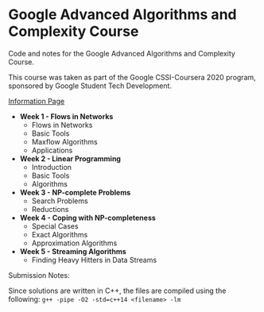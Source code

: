 # Google Advanced Algorithms and Complexity Course
Code and notes for the Google Advanced Algorithms and Complexity Course.

This course was taken as part of the Google CSSI-Coursera 2020 program, sponsored by Google Student Tech Development.

[Information Page](https://www.coursera.org/learn/advanced-algorithms-and-complexity)

* **Week 1 - Flows in Networks**
    * Flows in Networks
    * Basic Tools
    * Maxflow Algorithms
    * Applications
* **Week 2 - Linear Programming**
    * Introduction
    * Basic Tools
    * Algorithms
* **Week 3 - NP-complete Problems**
    * Search Problems
    * Reductions
* **Week 4 - Coping with NP-completeness**
    * Special Cases
    * Exact Algorithms
    * Approximation Algorithms
* **Week 5 - Streaming Algorithms**
    * Finding Heavy Hitters in Data Streams

Submission Notes:

Since solutions are written in C++, the files are compiled using the following: 
```g++ -pipe -O2 -std=c++14 <filename> -lm```
